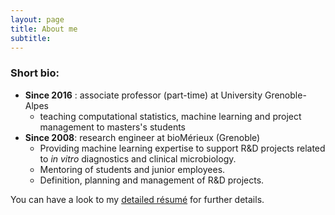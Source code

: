 ```yaml
---
layout: page
title: About me
subtitle:
---
```



### Short bio: 

- **Since 2016** : associate professor (part-time) at University Grenoble-Alpes
  - teaching computational statistics, machine learning and project management to masters's students
- **Since 2008**: research engineer at bioMérieux (Grenoble)
  - Providing machine learning expertise to support R&D projects related to *in vitro* diagnostics and clinical microbiology. 
  - Mentoring of students and junior employees.
  - Definition, planning and management of R&D projects.

You can have a look to my [detailed résumé](https://pmahe.github.io/aboutme/) for further details. 

